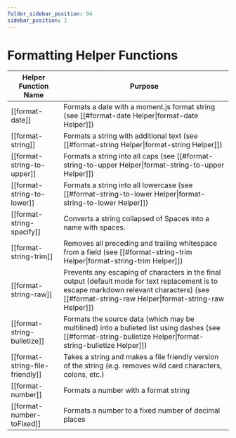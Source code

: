 ```yaml
---
folder_sidebar_position: 94
sidebar_position: 1
---
```

# Formatting Helper Functions

| Helper Function Name          | Purpose                                                                                                                                                                                              |
| ----------------------------- | ---------------------------------------------------------------------------------------------------------------------------------------------------------------------------------------------------- |
| [[format-date]]                 | Formats a date with a moment.js format string (see [[#format-date Helper\|format-date Helper]])                                                                                                      |
| [[format-string]]               | Formats a string with additional text (see [[#format-string Helper\|format-string Helper]])                                                                                                          |
| [[format-string-to-upper]]      | Formats a string into all caps (see [[#format-string-to-upper Helper\|format-string-to-upper Helper]])                                                                                               |
| [[format-string-to-lower]]      | Formats a string into all lowercase (see [[#format-string-to-lower Helper\|format-string-to-lower Helper]])                                                                                          |
| [[format-string-spacify]]       | Converts a string collapsed of Spaces into a name with spaces.                                                                                                                                       |
| [[format-string-trim]]          | Removes all preceding and trailing whitespace from a field (see [[#format-string-trim Helper\|format-string-trim Helper]])                                                                           |
| [[format-string-raw]]           | Prevents any escaping of characters in the final output (default mode for text replacement is to escape markdown relevant characters)  (see [[#format-string-raw Helper\|format-string-raw Helper]]) |
| [[format-string-bulletize]]     | Formats the source data (which may be multilined) into a bulleted list using dashes (see [[#format-string-bulletize Helper\|format-string-bulletize Helper]])                                        |
| [[format-string-file-friendly]] | Takes a string and makes a file friendly version of the string (e.g. removes wild card characters, colons, etc.)                                                                                     |
| [[format-number]]               | Formats a number with a format string                                                                                                                                                                |
| [[format-number-toFixed]]       | Formats a number to a fixed number of decimal places                                                                                                                                                 |

